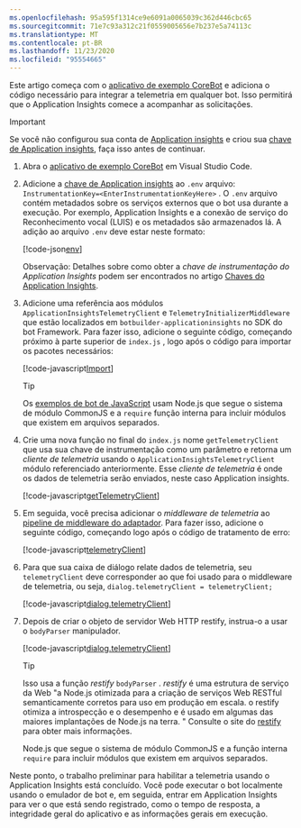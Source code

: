 ```yaml
---
ms.openlocfilehash: 95a595f1314ce9e6091a0065039c362d446cbc65
ms.sourcegitcommit: 71e7c93a312c21f0559005656e7b237e5a74113c
ms.translationtype: MT
ms.contentlocale: pt-BR
ms.lasthandoff: 11/23/2020
ms.locfileid: "95554665"
---
```

Este artigo começa com o [aplicativo de exemplo CoreBot](https://aka.ms/js-core-sample) e adiciona o código necessário para integrar a telemetria em qualquer bot. Isso permitirá que o Application Insights comece a acompanhar as solicitações.

> [!IMPORTANT]
> Se você não configurou sua conta de [Application insights](https://aka.ms/appinsights-overview) e criou sua [chave de Application insights](../bot-service-resources-app-insights-keys.md), faça isso antes de continuar.

1. Abra o [aplicativo de exemplo CoreBot](https://aka.ms/js-core-sample) em Visual Studio Code.

2. Adicione a [chave de Application insights](../bot-service-resources-app-insights-keys.md) ao `.env` arquivo: `InstrumentationKey=<EnterInstrumentationKeyHere>` . O `.env` arquivo contém metadados sobre os serviços externos que o bot usa durante a execução. Por exemplo, Application Insights e a conexão de serviço do Reconhecimento vocal (LUIS) e os metadados são armazenados lá. A adição ao arquivo `.env` deve estar neste formato:

    [!code-json[env](~/../botbuilder-samples/samples/javascript_nodejs/21.corebot-app-insights/.env?range=1-6&highlight=6)]

    <!-- This is the code block that the code snippet link should point to:
    ```json
    MicrosoftAppId=
    MicrosoftAppPassword=
    LuisAppId=
    LuisAPIKey=
    LuisAPIHostName=
    InstrumentationKey=
    ```
    -->

    Observação: Detalhes sobre como obter a _chave de instrumentação do Application Insights_ podem ser encontrados no artigo [Chaves do Application Insights](../bot-service-resources-app-insights-keys.md).

3. Adicione uma referência aos módulos `ApplicationInsightsTelemetryClient` e `TelemetryInitializerMiddleware`  que estão localizados em `botbuilder-applicationinsights` no SDK do bot Framework. Para fazer isso, adicione o seguinte código, começando próximo à parte superior de `index.js` , logo após o código para importar os pacotes necessários:

    [!code-javascript[Import](~/../botbuilder-samples/samples/javascript_nodejs/21.corebot-app-insights/index.js?range=16-17)]

    <!-- This is the code block that the code snippet link should point to:
    ```javascript
    // Import required services for bot telemetry
    const { ApplicationInsightsTelemetryClient, TelemetryInitializerMiddleware } = require('botbuilder-applicationinsights');
    const { TelemetryLoggerMiddleware } = require('botbuilder-core');
    ```
    -->

    > [!TIP]
    > Os [exemplos de bot de JavaScript](https://github.com/microsoft/BotBuilder-Samples/tree/master/samples/javascript_nodejs) usam Node.js que segue o sistema de módulo CommonJS e a `require` função interna para incluir módulos que existem em arquivos separados.

4. Crie uma nova função no final do `index.js` nome `getTelemetryClient` que usa sua chave de instrumentação como um parâmetro e retorna um _cliente de telemetria_ usando o `ApplicationInsightsTelemetryClient` módulo referenciado anteriormente. Esse  _cliente de telemetria_ é onde os dados de telemetria serão enviados, neste caso Application insights.

    [!code-javascript[getTelemetryClient](~/../botbuilder-samples/samples/javascript_nodejs/21.corebot-app-insights/index.js?range=116-122)]

    <!-- This is the code block that the code snippet link should point to:
    ```javascript
    // Creates a new TelemetryClient based on a instrumentation key
    function getTelemetryClient(instrumentationKey) {
        if (instrumentationKey) {
            return new ApplicationInsightsTelemetryClient(instrumentationKey);
        }
        return new NullTelemetryClient();
    }
    ```
    -->

5. Em seguida, você precisa adicionar o _middleware de telemetria_ ao [pipeline de middleware do adaptador](../v4sdk/bot-builder-concept-middleware.md#the-bot-middleware-pipeline). Para fazer isso, adicione o seguinte código, começando logo após o código de tratamento de erro:  

    <!-- This level of detail may be too much:
        - The first step is to create a new telemetry client, in this case you are using Application Insights as the telemetry client using the module `ApplicationInsightsTelemetryClient` referenced in the previous step. This line of code will call the function `getTelemetryClient` that you will soon create, passing in the Application Insights key and that function will return a new telemetry client: `var telemetryClient = getTelemetryClient(process.env.InstrumentationKey);`. 
        - You will pass the telemetry client you just created to the `TelemetryLoggerMiddleware` function: `var telemetryLoggerMiddleware = new TelemetryLoggerMiddleware(telemetryClient, true);` which creates a TelemetryLoggerMiddleware object that you will use to create
        - 
    -->

    [!code-javascript[telemetryClient](~/../botbuilder-samples/samples/javascript_nodejs/21.corebot-app-insights/index.js?range=66-70)]

    <!-- This is the code block that the code snippet link should point to:
    ```javascript
    // Add telemetry middleware to the adapter middleware pipeline
    var telemetryClient = getTelemetryClient(process.env.InstrumentationKey);
    var telemetryLoggerMiddleware = new TelemetryLoggerMiddleware(telemetryClient, true);
    var initializerMiddleware = new TelemetryInitializerMiddleware(telemetryLoggerMiddleware, true);
    adapter.use(initializerMiddleware);
    ```
    -->

6. Para que sua caixa de diálogo relate dados de telemetria, seu `telemetryClient` deve corresponder ao que foi usado para o middleware de telemetria, ou seja, `dialog.telemetryClient = telemetryClient;`

    [!code-javascript[dialog.telemetryClient](~/../botbuilder-samples/samples/javascript_nodejs/21.corebot-app-insights/index.js?range=88-93&highlight=6)]

    <!-- This is the code block that the code snippet link should point to:
    ```javascript
    // Create the main dialog.
    const bookingDialog = new BookingDialog(BOOKING_DIALOG);
    const dialog = new MainDialog(luisRecognizer, bookingDialog);
    const bot = new DialogAndWelcomeBot(conversationState, userState, dialog);

    dialog.telemetryClient = telemetryClient; //This should be highlighted
    ```
    -->

7. Depois de criar o objeto de servidor Web HTTP restify, instrua-o a usar o `bodyParser` manipulador. <!--Need better/more detail-->

    [!code-javascript[dialog.telemetryClient](~/../botbuilder-samples/samples/javascript_nodejs/21.corebot-app-insights/index.js?range=112-114)]

    <!-- This is the code block that the code snippet link should point to:
    ```javascript
    // Enable the Application Insights middleware, which helps correlate all activity
    // based on the incoming request.
    server.use(restify.plugins.bodyParser());
    ```
    -->

    > [!TIP]
    > Isso usa a função _restify_ `bodyParser` . _restify_ é uma estrutura de serviço da Web "a Node.js otimizada para a criação de serviços Web RESTful semanticamente corretos para uso em produção em escala. o restify otimiza a introspecção e o desempenho e é usado em algumas das maiores implantações de Node.js na terra. " Consulte o site do [restify](http://restify.com) para obter mais informações.

    Node.js que segue o sistema de módulo CommonJS e a função interna `require` para incluir módulos que existem em arquivos separados.

Neste ponto, o trabalho preliminar para habilitar a telemetria usando o Application Insights está concluído.  Você pode executar o bot localmente usando o emulador de bot e, em seguida, entrar em Application Insights para ver o que está sendo registrado, como o tempo de resposta, a integridade geral do aplicativo e as informações gerais em execução.
